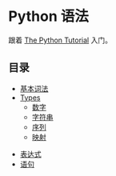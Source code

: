 # Python 语法

跟着 [The Python Tutorial](https://docs.python.org/3/tutorial/) 入门。

## 目录

- [基本词法](basics.md)
- [Types](types.md)
    - [数字](numbers.md)
    - [字符串](strings.md)
    - [序列](sequences.md)
    - [映射](mappings.md)
<!--- [变量](variables.md)-->
- [表达式](expressions.md)
- [语句](statements.md)
<!-- - [函数](functions.md) -->
<!-- - [异常](exceptions.md) -->
<!-- - [Classes](classes.md) -->
<!-- - [模块](modules.md) -->
